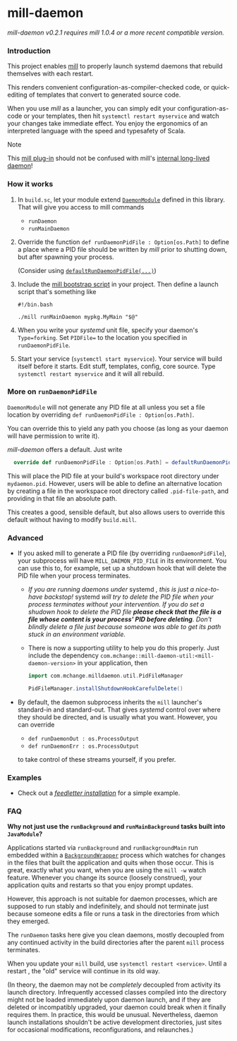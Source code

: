# mill-daemon

_mill-daemon v0.2.1 requires mill 1.0.4 or a more recent compatible version._

### Introduction

This project enables [mill](https://mill-build.com/mill/Intro_to_Mill.html) to properly launch systemd
daemons that rebuild themselves with each restart.

This renders convenient configuration-as-compiler-checked code, or quick-editing of templates that convert to
generated source code.

When you use _mill_ as a launcher, you can simply edit your configuration-as-code or your templates, then hit
`systemctl restart myservice` and watch your changes take immediate effect. You enjoy the ergonomics of an
interpreted language with the speed and typesafety of Scala.

> [!NOTE]
> This [mill plug-in](https://mill-build.org/mill/extending/thirdparty-plugins.html) should not be confused with 
> mill's [internal long-lived daemon](https://mill-build.org/mill/depth/process-architecture.html#_the_mill_daemon)!


### How it works

1. In `build.sc`, let your module extend [`DaemonModule`](src/com/mchange/milldaemon/DaemonModule.scala) defined in this library.
   That will give you access to mill commands
   * `runDaemon`
   * `runMainDaemon`

2. Override the function `def runDaemonPidFile : Option[os.Path]` to define a place where a PID file should be
   written by _mill_ prior to shutting down, but after spawning your process.

   (Consider using [`defaultRunDaemonPidFile(...)`](#more-on-runDaemonPidFile))

3. Include the [mill bootstrap script](https://mill-build.org/mill/cli/installation-ide.html#_bootstrap_scripts) in your project. 
   Then define a launch script that's something like
   ```plaintext
   #!/bin.bash

   ./mill runMainDaemon mypkg.MyMain "$@"
   ```

4. When you write your _systemd_ unit file, specify your daemon's `Type=forking`. Set `PIDFile=`
   to the location you specified in `runDaemonPidFile`.

5. Start your service (`systemctl start myservice`). Your service will build itself before it starts.
   Edit stuff, templates, config, core source. Type `systemctl restart myservice` and it will all rebuild.

### More on `runDaemonPidFile`

`DaemonModule` will not generate any PID file at all unless you set a file location by 
overriding `def runDaemonPidFile : Option[os.Path]`. 

You can override this to yield any
path you choose (as long as your daemon will have permission to write it).

_mill-daemon_ offers a default. Just write

```scala
  override def runDaemonPidFile : Option[os.Path] = defaultRunDaemonPidFile("mydaemon") // obviously, use your own daemon's name!
```

This will place the PID file at your build's workspace root directory under `mydaemon.pid`.
However, users will be able to define an alternative location by creating a file in the workspace root directory called `.pid-file-path`,
and providing in that file an absolute path.

This creates a good, sensible default, but also allows users to override this default without having to modify `build.mill`.

### Advanced

* If you asked mill to generate a PID file (by overriding `runDaemonPidFile`), your subprocess will have
  `MILL_DAEMON_PID_FILE` in its environment. You can use this to, for example, set up a shutdown hook that
  will delete the PID file when your process terminates.

  * _If you are running daemons under_ systemd _, this is just a nice-to-have backstop!_ systemd
    _will try to delete the PID file when your process terminates without your intervention.
    If you do set a shudown hook to delete the PID file 
    **please check that the file is a file whose content is your process' PID before deleting**.
    Don't blindly delete a file just because someone was able to get its path stuck in an environment variable._
  * There is now a supporting utility to help you do this properly.
    Just include the dependency `com.mchange::mill-daemon-util:<mill-daemon-version>` in your application,
    then

    ```scala
    import com.mchange.milldaemon.util.PidFileManager
    
    PidFileManager.installShutdownHookCarefulDelete()
    ```

* By default, the daemon subprocess inherits the `mill` launcher's standard-in and standard-out.
  That gives _systemd_ control over where they should be directed, and is usually what you want.
  However, you can override

  * `def runDaemonOut : os.ProcessOutput`
  * `def runDaemonErr : os.ProcessOutput`

  to take control of these streams yourself, if you prefer.

### Examples

* Check out a [_feedletter installation_](https://github.com/swaldman/feedletter-tickle) for a simple example.

### FAQ

**Why not just use the `runBackground` and `runMainBackground` tasks built into `JavaModule`?**

Applications started via `runBackground` and `runBackgroundMain` run embedded within a 
[`BackgroundWrapper`](https://github.com/com-lihaoyi/mill/blob/e171ad4c57c34a0bff2325327f8afc98d009f63d/scalalib/backgroundwrapper/src/mill/scalalib/backgroundwrapper/BackgroundWrapper.java) process which watches for changes in the files that built the application
and quits when those occur. This is great, exactly what you want, when you are using the `mill -w` watch
feature. Whenever you change its source (loosely construed), your application quits and restarts so that
you enjoy prompt updates.

However, this approach is not suitable for daemon processes, which are supposed to run stably and indefinitely,
and should not terminate just because someone edits a file or runs a task in the directories from which they emerged.

The `runDaemon` tasks here give you clean daemons, mostly decoupled from any continued activity in the build directories
after the parent `mill` process terminates.

When you update your `mill` build, use `systemctl restart <service>`. Until a restart , the "old" service will
continue in its old way.

(In theory, the daemon may not be _completely_ decoupled from activity its launch directory. Infrequently accessed
classes compiled into the directory might not be loaded immediately upon daemon launch, and if they are
deleted or incompatibly upgraded, your daemon could break when it finally requires them. In practice, this would be unusual.
Nevertheless, daemon launch installations shouldn't be active development directories, just sites for occasional 
modifications, reconfigurations, and relaunches.)
